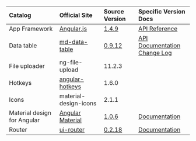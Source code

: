 |Catalog                    |Official Site             |Source Version  |Specific Version Docs|
|:--------------------------|:-------------------------|:---------------|:--------------------|
|App Framework              |[Angular.js][ng-1]        |[1.4.9][ng-2]   |[API Reference][ng-3]|
|Data table                 |[md-data-table][mddt-1]   |[0.9.12][mddt-2]|[API Documentation][mddt-3]<br/>[Change Log][mddt-4]|
|File uploader              |ng-file-upload            |11.2.3          |
|Hotkeys                    |[angular-hotkeys][ah-1]   |1.6.0           |
|Icons                      |material-design-icons     |2.1.1           |
|Material design for Angular|[Angular Material][am-1]  |[1.0.6][am-2]   |[Documentation][am-3]|
|Router                     |[ui-router][uir-1]        |[0.2.18][uir-2] |[Documentation](uir-3)|


[ah-1]: http://chieffancypants.github.io/angular-hotkeys/
[am-1]: https://material.angularjs.org/latest/
[am-2]: https://github.com/angular/material/tree/v1.0.6
[am-3]: projects/material/1.0.6/index.html
[mddt-1]: https://github.com/daniel-nagy/md-data-table
[mddt-2]: https://github.com/daniel-nagy/md-data-table/tree/v0.9.12
[mddt-3]: projects/md-data-table/0.9.12/README.html#api-documentation
[mddt-4]: projects/md-data-table/0.9.12/CHANGELOG.html
[ng-1]: https://angularjs.org/
[ng-2]: https://github.com/angular/angular.js/tree/v1.4.9
[ng-3]: projects/angular/1.4.9/docs/index.html
[uir-1]: https://angular-ui.github.io/ui-router/site/
[uir-2]: https://github.com/angular-ui/ui-router/tree/0.2.18
[uir-3]: projects/ui-router/0.2.18/Home.md